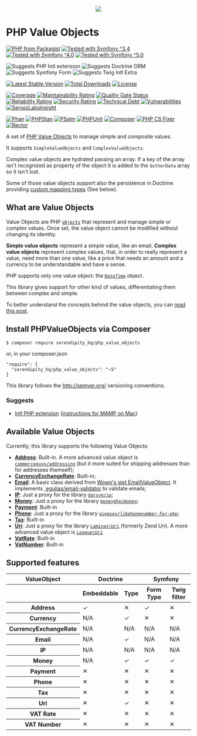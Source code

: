 <p align="center">
    <a href="http://www.serendipityhq.com" target="_blank">
        <img src="http://www.serendipityhq.com/assets/open-source-projects/Logo-SerendipityHQ-Icon-Text-Purple.png">
    </a>
</p>

# PHP Value Objects

[![PHP from Packagist](https://img.shields.io/packagist/php-v/serendipity_hq/php_value_objects?color=%238892BF)](https://packagist.org/packages/serendipity_hq/php_value_objects)
[![Tested with Symfony ^3.4](https://img.shields.io/badge/Symfony-%5E3.4-333)](https://github.com/Aerendir/PHPValueObjects/actions)
[![Tested with Symfony ^4.0](https://img.shields.io/badge/Symfony-%5E4.0-333)](https://github.com/Aerendir/PHPValueObjects/actions)
[![Tested with Symfony ^5.0](https://img.shields.io/badge/Symfony-%5E5.0-333)](https://github.com/Aerendir/PHPValueObjects/actions)

![Suggests PHP Intl extension](https://img.shields.io/badge/Suggests-ext--intl-%238892BF)
![Suggests Doctrine ORM](https://img.shields.io/badge/Suggests-doctrine/orm-%238892BF)
![Suggests Symfony Form](https://img.shields.io/badge/Suggests-symfony/form-%238892BF)
![Suggests Twig Intl Extra](https://img.shields.io/badge/Suggests-twig/intl--extra-%238892BF)

[![Latest Stable Version](https://poser.pugx.org/serendipity_hq/php_value_objects/v/stable.png)](https://packagist.org/packages/serendipity_hq/php_value_objects)
[![Total Downloads](https://poser.pugx.org/serendipity_hq/php_value_objects/downloads.svg)](https://packagist.org/packages/serendipity_hq/php_value_objects)
[![License](https://poser.pugx.org/serendipity_hq/php_value_objects/license.svg)](https://packagist.org/packages/serendipity_hq/php_value_objects)

[![Coverage](https://sonarcloud.io/api/project_badges/measure?project=Aerendir_PHPValueObjects&metric=coverage)](https://sonarcloud.io/dashboard?id=Aerendir_PHPValueObjects)
[![Maintainability Rating](https://sonarcloud.io/api/project_badges/measure?project=Aerendir_PHPValueObjects&metric=sqale_rating)](https://sonarcloud.io/dashboard?id=Aerendir_PHPValueObjects)
[![Quality Gate Status](https://sonarcloud.io/api/project_badges/measure?project=Aerendir_PHPValueObjects&metric=alert_status)](https://sonarcloud.io/dashboard?id=Aerendir_PHPValueObjects)
[![Reliability Rating](https://sonarcloud.io/api/project_badges/measure?project=Aerendir_PHPValueObjects&metric=reliability_rating)](https://sonarcloud.io/dashboard?id=Aerendir_PHPValueObjects)
[![Security Rating](https://sonarcloud.io/api/project_badges/measure?project=Aerendir_PHPValueObjects&metric=security_rating)](https://sonarcloud.io/dashboard?id=Aerendir_PHPValueObjects)
[![Technical Debt](https://sonarcloud.io/api/project_badges/measure?project=Aerendir_PHPValueObjects&metric=sqale_index)](https://sonarcloud.io/dashboard?id=Aerendir_PHPValueObjects)
[![Vulnerabilities](https://sonarcloud.io/api/project_badges/measure?project=Aerendir_PHPValueObjects&metric=vulnerabilities)](https://sonarcloud.io/dashboard?id=Aerendir_PHPValueObjects)
[![SensioLabsInsight](https://insight.sensiolabs.com/projects/daa2a03b-444d-4ea6-8516-10e81c089b84/mini.png)](https://insight.sensiolabs.com/projects/daa2a03b-444d-4ea6-8516-10e81c089b84)

[![Phan](https://github.com/Aerendir/PHPValueObjects/workflows/Phan/badge.svg)](https://github.com/Aerendir/PHPValueObjects/actions)
[![PHPStan](https://github.com/Aerendir/PHPValueObjects/workflows/PHPStan/badge.svg)](https://github.com/Aerendir/PHPValueObjects/actions)
[![PSalm](https://github.com/Aerendir/PHPValueObjects/workflows/PSalm/badge.svg)](https://github.com/Aerendir/PHPValueObjects/actions)
[![PHPUnit](https://github.com/Aerendir/PHPValueObjects/workflows/PHPunit/badge.svg)](https://github.com/Aerendir/PHPValueObjects/actions)
[![Composer](https://github.com/Aerendir/PHPValueObjects/workflows/Composer/badge.svg)](https://github.com/Aerendir/PHPValueObjects/actions)
[![PHP CS Fixer](https://github.com/Aerendir/PHPValueObjects/workflows/PHP%20CS%20Fixer/badge.svg)](https://github.com/Aerendir/PHPValueObjects/actions)
[![Rector](https://github.com/Aerendir/PHPValueObjects/workflows/Rector/badge.svg)](https://github.com/Aerendir/PHPValueObjects/actions)

A set of [PHP Value Objects](https://io.serendipityhq.com/experience/php-and-doctrine-immutable-objects-value-objects-and-embeddables/) to manage simple and composite values.

It supports `SimpleValueObjects` and `ComplexValueObjects`.

Complex value objects are hydrated passing an array. If a key of the array isn't recognized as property of the object it
 is added to the `$otherData` array so it isn't lost.

Some of those value objects support also the persistence in Doctrine providing [custom mapping types](http://docs.doctrine-project.org/projects/doctrine-orm/en/latest/cookbook/custom-mapping-types.html) (See below).

## What are Value Objects

Value Objects are PHP [`objects`](http://php.net/manual/en/language.types.object.php) that represent and manage simple
 or complex values. Once set, the value object cannot be modified without changing its identity.

**Simple value objects** represent a simple value, like an email.
**Complex value objects** represent complex values, that, in order to really represent a value, need more than one
value, like a price that needs an amount and a currency to be understandable and have a sense.

PHP supports only one value object: the [`DateTime`](http://php.net/manual/en/class.datetime.php) object.

This library gives support for other kind of values, differentiating them between complex and simple.

To better understand the concepts behind the value objects, you can [read this post](https://io.serendipityhq.com/experience/php-and-doctrine-immutable-objects-value-objects-and-embeddables/).

## Install PHPValueObjects via Composer

    $ composer require serendipity_hq/php_value_objects

or, in your composer.json

    "require": {
      "serendipity_hq/php_value_objects": "~5"
    }


This library follows the http://semver.org/ versioning conventions.

### Suggests

- [Intl PHP extension](http://php.net/manual/en/book.intl.php)
 ([instructions for MAMP on Mac](https://io.serendipityhq.com/experience/how-to-install-php-intl-module-in-mamp/))

## Available Value Objects

Currently, this library supports the following Value Objects:

* **[Address](docs/Address.md)**: Built-in. A more advanced value object is [`commerceguys/addressing`](https://github.com/commerceguys/addressing) (but it more suited for shipping addresses than for addresses themself);
* **[CurrencyExchangeRate](docs/CurrencyExchangeRate.md)**: Built-in;
* **[Email](docs/Email.md)**: A basic class derived from [Wowo's gist EmailValueObject](https://gist.github.com/wowo/b49ac45b975d5c489214). It implements [`egulias/email-validator](https://github.com/egulias/EmailValidator) to validate emails;
* **[IP](docs/Ip.md)**: Just a proxy for the library [`darsyn/ip`](https://github.com/darsyn/ip);
* **[Money](docs/Money.md)**: Just a proxy for the library [`moneyphp/money`](https://github.com/moneyphp/money);
* **[Payment](docs/Payment.md)**: Built-in
* **[Phone](docs/Phone.md)**: Just a proxy for the library [`giggsey/libphonenumber-for-php`](https://github.com/giggsey/libphonenumber-for-php);
* **[Tax](docs/Tax.md)**: Built-in
* **[Uri](docs/Uri.md)**: Just a proxy for the library [`Laminas\Uri`](https://github.com/laminas/laminas-uri) (formerly Zend Uri). A more advanced value object is [`League\Uri`](https://github.com/thephpleague/uri)
* **[VatRate](docs/Vat.md)**: Built-in
* **[VatNumber](docs/VatNumber.md)**: Built-in

## Supported features

<table>
    <thead>
        <tr>
            <th scope="col">ValueObject</th>
            <th scope="col" colspan="2">Doctrine</th>
            <th scope="col" colspan="2">Symfony</th>
        </tr>
        <tr>
            <th scope="col"></th>
            <th scope="col">Embeddable</th>
            <th scope="col">Type</th>
            <th scope="col">Form Type</th>
            <th scope="col">Twig filter</th>
        </tr>
    </thead>
    <tbody>
        <tr>
            <th scope="row">Address</th>
            <td>✓</td>
            <td>✕</td>
            <td>✓</td>
            <td>✕</td>
        </tr>
        <tr>
            <th scope="row">Currency</th>
            <td>N/A</td>
            <td>✓</td>
            <td>✕</td>
            <td>✕</td>
        </tr>
        <tr>
            <th scope="row">CurrencyExchangeRate</th>
            <td>N/A</td>
            <td>N/A</td>
            <td>N/A</td>
            <td>N/A</td>
        </tr>
        <tr>
            <th scope="row">Email</th>
            <td>N/A</td>
            <td>✓</td>
            <td>N/A</td>
            <td>N/A</td>
        </tr>
        <tr>
            <th scope="row">IP</th>
            <td>N/A</td>
            <td>N/A</td>
            <td>N/A</td>
            <td>N/A</td>
        </tr>
        <tr>
            <th scope="row">Money</th>
            <td>N/A</td>
            <td>✓</td>
            <td>✓</td>
            <td>✓</td>
        </tr>
        <tr>
            <th scope="row">Payment</th>
            <td>✕</td>
            <td>✕</td>
            <td>✕</td>
            <td>✕</td>
        </tr>
        <tr>
            <th scope="row">Phone</th>
            <td>✕</td>
            <td>✕</td>
            <td>✕</td>
            <td>✕</td>
        </tr>
        <tr>
            <th scope="row">Tax</th>
            <td>✕</td>
            <td>✕</td>
            <td>✕</td>
            <td>✕</td>
        </tr>
        <tr>
            <th scope="row">Uri</th>
            <td>✕</td>
            <td>✓</td>
            <td>✕</td>
            <td>✕</td>
        </tr>
        <tr>
            <th scope="row">VAT Rate</th>
            <td>✕</td>
            <td>✕</td>
            <td>✕</td>
            <td>✕</td>
        </tr>
        <tr>
            <th scope="row">VAT Number</th>
            <td>✕</td>
            <td>✕</td>
            <td>✕</td>
            <td>✕</td>
        </tr>
    </tbody>
</table>
